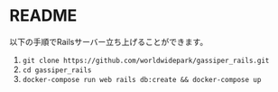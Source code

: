 # README
以下の手順でRailsサーバー立ち上げることができます。

1. `git clone https://github.com/worldwidepark/gassiper_rails.git`
2. `cd gassiper_rails`
3. `docker-compose run web rails db:create && docker-compose up`

